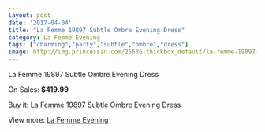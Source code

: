 ```yaml
---
layout: post
date: '2017-04-04'
title: "La Femme 19897 Subtle Ombre Evening Dress"
category: La Femme Evening
tags: ["charming","party","subtle","ombre","dress"]
image: http://img.princessan.com/25636-thickbox_default/la-femme-19897-subtle-ombre-evening-dress.jpg
---
```

La Femme 19897 Subtle Ombre Evening Dress

On Sales: **$419.99**
<a href="https://www.princessan.com/en/la-femme-evening/11700-la-femme-19897-subtle-ombre-evening-dress.html"><amp-img layout="responsive" width="600" height="600" src="//img.princessan.com/25636-thickbox_default/la-femme-19897-subtle-ombre-evening-dress.jpg" alt="La Femme 19897 Subtle Ombre Evening Dress 0" /></a>

Buy it: [La Femme 19897 Subtle Ombre Evening Dress](https://www.princessan.com/en/la-femme-evening/11700-la-femme-19897-subtle-ombre-evening-dress.html "La Femme 19897 Subtle Ombre Evening Dress")

View more: [La Femme Evening](https://www.princessan.com/en/29-la-femme-evening "La Femme Evening")